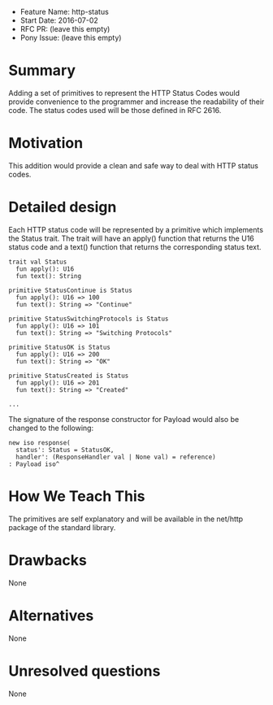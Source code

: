 - Feature Name: http-status
- Start Date: 2016-07-02
- RFC PR: (leave this empty)
- Pony Issue: (leave this empty)

# Summary

Adding a set of primitives to represent the HTTP Status Codes would provide convenience to the programmer and increase the readability of their code. The status codes used will be those defined in RFC 2616.

# Motivation

This addition would provide a clean and safe way to deal with HTTP status codes.

# Detailed design

Each HTTP status code will be represented by a primitive which implements the Status trait. The trait will have an apply() function that returns the U16 status code and a text() function that returns the corresponding status text.

```pony
trait val Status
  fun apply(): U16
  fun text(): String

primitive StatusContinue is Status
  fun apply(): U16 => 100
  fun text(): String => "Continue"

primitive StatusSwitchingProtocols is Status
  fun apply(): U16 => 101
  fun text(): String => "Switching Protocols"

primitive StatusOK is Status
  fun apply(): U16 => 200
  fun text(): String => "OK"

primitive StatusCreated is Status
  fun apply(): U16 => 201
  fun text(): String => "Created"

...
```

The signature of the response constructor for Payload would also be changed to the following:
```pony
new iso response(
  status': Status = StatusOK,
  handler': (ResponseHandler val | None val) = reference)
: Payload iso^
```

# How We Teach This

The primitives are self explanatory and will be available in the net/http package of the standard library.

# Drawbacks

None

# Alternatives

None

# Unresolved questions

None
